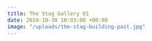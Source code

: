 ```yaml
---
title: The Stag Gallery 01
date: 2019-10-30 10:03:00 +00:00
image: "/uploads/the-stag-building-past.jpg"
---
```

